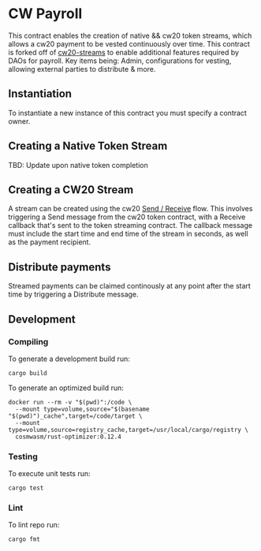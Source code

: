 # CW Payroll

This contract enables the creation of native && cw20 token streams, which allows a cw20 payment to be vested continuously over time. This contract is forked off of [cw20-streams](https://github.com/CosmWasm/cw-tokens/tree/main/contracts/cw20-streams) to enable additional features required by DAOs for payroll. Key items being: Admin, configurations for vesting, allowing external parties to distribute & more.

## Instantiation

To instantiate a new instance of this contract you must specify a contract owner.

## Creating a Native Token Stream

TBD: Update upon native token completion

## Creating a CW20 Stream
A stream can be created using the cw20 [Send / Receive](https://github.com/CosmWasm/cw-plus/blob/main/packages/cw20/README.md#receiver) flow. This involves triggering a Send message from the cw20 token contract, with a Receive callback that's sent to the token streaming contract. The callback message must include the start time and end time of the stream in seconds, as well as the payment recipient. 

## Distribute payments
Streamed payments can be claimed continously at any point after the start time by triggering a Distribute message.

## Development
### Compiling

To generate a development build run:
```
cargo build
```

To generate an optimized build run:

```
docker run --rm -v "$(pwd)":/code \
  --mount type=volume,source="$(basename "$(pwd)")_cache",target=/code/target \
  --mount type=volume,source=registry_cache,target=/usr/local/cargo/registry \
  cosmwasm/rust-optimizer:0.12.4
```

### Testing
To execute unit tests run:
```
cargo test
```

### Lint
To lint repo run:
```
cargo fmt
```

